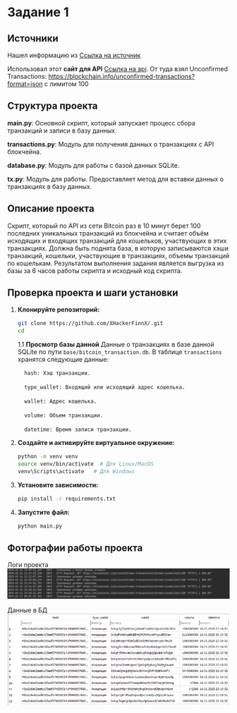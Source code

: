 # Задание 1
## Источники
Нашел информацию из [Ссылка на источник](https://bitcoin.stackexchange.com/questions/40893/how-to-access-latest-transactions-using-the-blockchain-info-api)

Использовал этот **сайт для API** [Ссылка на api](https://www.blockchain.com/ru/explorer/api/blockchain_api). От туда взял Unconfirmed Transactions: https://blockchain.info/unconfirmed-transactions?format=json с лимитом 100

## Структура проекта
**main.py**: Основной скрипт, который запускает процесс сбора транзакций и записи в базу данных.

**transactions.py**: Модуль для получения данных о транзакциях с API блокчейна.

**database.py**: Модуль для работы с базой данных SQLite.

**tx.py**: Модуль для работы. Предоставляет метод для вставки данных о транзакциях в базу данных.

## Описание проекта

Скрипт, который по API из сети Bitcoin раз в 10 минут берет 100 последних уникальных транзакций из блокчейна и считает объём исходящих и входящих транзакций для кошельков, участвующих в этих транзакциях. Должна быть поднята база, в которую записываются хэши транзакций, кошельки, участвующие в транзакциях, объемы транзакций по кошелькам. Результатом выполнения задания является выгрузка из базы за 6 часов работы скрипта и исходный код скрипта.

## Проверка проекта и шаги установки

1. **Клонируйте репозиторий:**
   ```bash
   git clone https://github.com/XHackerFinnX/.git
   cd 
   ```
      1.1 **Просмотр базы данной**
        Данные о транзакциях в базе данной SQLite по пути `base/bitcoin_transaction.db`.
        В таблице `transactions` хранятся следующие данные:

         hash: Хэш транзакции.

         type_wallet: Входящий или исходящий адрес кошелька.

         wallet: Адрес кошелька.

         volume: Объем транзакции.

         datetime: Время записи транзакции.

2. **Создайте и активируйте виртуальное окружение:**
   ```bash
   python -m venv venv
   source venv/bin/activate  # Для Linux/MacOS
   venv\Scripts\activate   # Для Windows
   ```

3. **Установите зависимости:**
   ```bash
   pip install -r requirements.txt
   ```

4. **Запустите файл:**
   ```bash
   python main.py
   ```

## Фотографии работы проекта
Логи проекта
![Логи проекта](https://github.com/XHackerFinnX/TransactionsBlockchain/blob/main/photo_readme/log.png)

Данные в БД
![Данные](https://github.com/XHackerFinnX/TransactionsBlockchain/blob/main/photo_readme/data.png)
